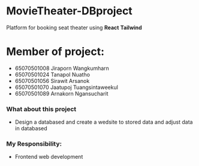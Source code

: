 # MovieTheater-DBproject
Platform for booking seat theater using <b>React</b> <b>Tailwind</b>
<h1 align="left">Member of project:</h1>
<ul>
  <li>65070501008 Jiraporn Wangkumharn</li>
  <li>65070501024 Tanapol Nuatho</li>
  <li>65070501056 Sirawit Arsanok</li>
  <li>65070501070 Jaatupoj Tuangsintaweekul</li>
  <li>65070501089 Arnakorn Ngansucharit</li>
</ul>
<h3 align="left">What about this project</h3>
<ul>
  <li>Design a databased and create a wedsite to stored data and adjust data in databased</li>
</ul>
<h3 align="left">My Responsibility:</h3>
<ul>
  <li>Frontend web development</li>
</ul>
